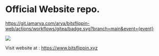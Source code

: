 # Official Website repo.

https://git.iamarya.com/arya/bitsflippin-web/actions/workflows/gitea/badge.svg?branch=main&event={event}

<img src="https://git.iamarya.com/arya/bitsflippin-web/.gitea/workflows/.gitea/hugo.yml/badge.svg?branch=main&actor=0&status=0" width=auto>

Visit website at : https://www.bitsflippin.xyz

